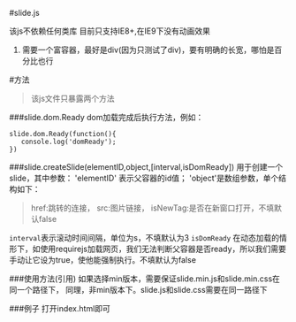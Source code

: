 #slide.js

该js不依赖任何类库
目前只支持IE8+,在IE9下没有动画效果

1. 需要一个富容器，最好是div(因为只测试了div)，要有明确的长宽，哪怕是百分比也行

#方法
>该js文件只暴露两个方法

###slide.dom.Ready
dom加载完成后执行方法，例如：
```
slide.dom.Ready(function(){
   console.log('domReady');
})
```

###slide.createSlide(elementID,object,[interval,isDomReady])
用于创建一个slide，其中参数：
'elementID' 表示父容器的id值；
'object'是数组参数，单个结构如下：
>href:跳转的连接，
src:图片链接，
isNewTag:是否在新窗口打开，不填默认false

`interval`表示滚动时间间隔，单位为s，不填默认为3
`isDomReady` 在动态加载的情形下，如使用requirejs加载网页，我们无法判断父容器是否ready，所以我们需要手动让它设为true，使他能强制执行。不填默认为false

###使用方法(引用)
如果选择min版本，需要保证slide.min.js和slide.min.css在同一个路径下，
同理，非min版本下。slide.js和slide.css需要在同一路径下

###例子
打开index.html即可
